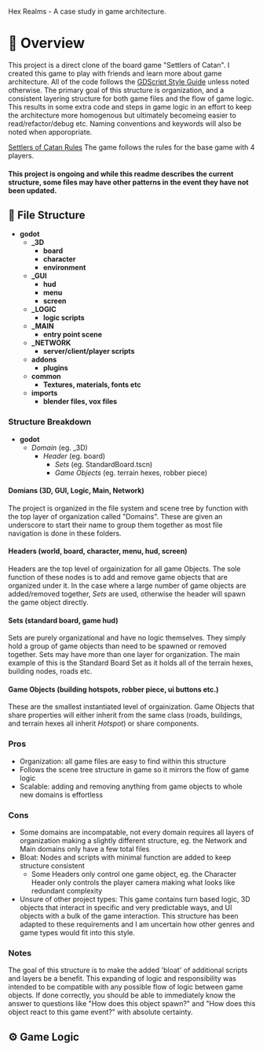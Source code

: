 
Hex Realms - A case study in game architecture.

# 🎯 Overview
This project is a direct clone of the board game "Settlers of Catan". I created this game to play with friends and learn more about game architecture.
All of the code follows the [GDScript Style Guide](https://docs.godotengine.org/en/stable/tutorials/scripting/gdscript/gdscript_styleguide.html) unless noted otherwise. 
The primary goal of this structure is organization, and a consistent layering structure for both game files and the flow of game logic.
This results in some extra code and steps in game logic in an effort to keep the architecture more homogenous but ultimately becomeing easier to read/refactor/debug etc.
Naming conventions and keywords will also be noted when apporopriate.

[Settlers of Catan Rules](https://www.catan.com/understand-catan/game-rules) The game follows the rules for the base game with 4 players.

#### This project is ongoing and while this readme describes the current structure, some files may have other patterns in the event they have not been updated.

## 📂 File Structure

- **godot**
	- **_3D**
   		- **board**
    	- **character**
    	- **environment**
	- **_GUI**
   		- **hud**
    	- **menu**
    	- **screen**
	- **_LOGIC**
   		- **logic scripts**
	- **_MAIN**
   		- **entry point scene**
	- **_NETWORK**
   		- **server/client/player scripts**
	- **addons**
   		- **plugins**
	- **common**
   		- **Textures, materials, fonts etc**
	- **imports**
   		- **blender files, vox files**

### Structure Breakdown
- **godot**
	- *Domain* (eg. _3D)
   		- *Header* (eg. board)
       		- *Sets* (eg. StandardBoard.tscn)
        	- *Game Objects* (eg. terrain hexes, robber piece)

#### Domians (3D, GUI, Logic, Main, Network)
The project is organized in the file system and scene tree by function with the top layer of organization called "Domains". 
These are given an underscore to start their name to group them together as most file navigation is done in these folders.


#### Headers (world, board, character, menu, hud, screen)
Headers are the top level of orgainization for all game Objects. The sole function of these nodes is to add and remove game objects that are organized under it. 
In the case where a large number of game objects are added/removed together, *Sets* are used, otherwise the header will spawn the game object directly.


#### Sets (standard board, game hud)
Sets are purely organizational and have no logic themselves. They simply hold a group of game objects than need to be spawned or removed together. Sets may have more than one layer for organization.
The main example of this is the Standard Board Set as it holds all of the terrain hexes, building nodes, roads etc.

#### Game Objects (building hotspots, robber piece, ui buttons etc.)
These are the smallest instantiated level of orgainization. Game Objects that share properties will either inherit from the same class (roads, buildings, and terrain hexes all inherit *Hotspot*) or share components.


### Pros
- Organization: all game files are easy to find within this structure
- Follows the scene tree structure in game so it mirrors the flow of game logic
- Scalable: adding and removing anything from game objects to whole new domains is effortless

### Cons
- Some domains are incompatable, not every domain requires all layers of organization making a slightly different structure, eg. the Network and Main domains only have a few total files
- Bloat: Nodes and scripts with minimal function are added to keep structure consistent
	- Some Headers only control one game object, eg. the Character Header only controls the player camera making what looks like redundant complexity
- Unsure of other project types: This game contains turn based logic, 3D objects that interact in specific and very predictable ways, and UI objects with a bulk of the game interaction.
This structure has been adapted to these requirements and I am uncertain how other genres and game types would fit into this style.

### Notes
The goal of this structure is to make the added 'bloat' of additional scripts and layers be a benefit. This expanding of logic and responsibility was intended to be compatible with any possible flow of logic between game objects. 
If done correctly, you should be able to immediately know the answer to questions like "How does this object spawn?" and "How does this object react to this game event?" with absolute certainty.

## ⚙️ Game Logic
